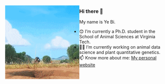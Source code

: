 <p align="left">
<img src="https://github.com/yebigithub/yebigithub/blob/main/hello.GIF" align="left">
  
  
### Hi there 👋
My name is Ye Bi.
- 😊 I’m currently a Ph.D. student in the School of Animal Sciences at Virginia Tech.
- 🌱🐮 I’m currently working on animal data science and plant quantitative genetics.
- 📫 Know more about me: [My personal website](https://yebigithub.github.io/)

